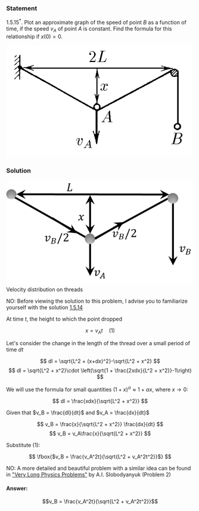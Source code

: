 ###  Statement 

$1.5.15^*.$ Plot an approximate graph of the speed of point $B$ as a function of time, if the speed $v_A$ of point $A$ is constant. Find the formula for this relationship if $x(0) = 0$. 

![ For problem $1.5.15^*$ |499x301, 42%](../../img/1.5.15/statement.png)

### Solution

![ Velocity distribution on threads |609x339, 51%](../../img/1.5.15/draw.png)  Velocity distribution on threads 

NO: Before viewing the solution to this problem, I advise you to familiarize yourself with the solution [1.5.14](../1.5.14)

At time $t$, the height to which the point dropped

$$ x = v_A t\quad(1) $$ 

Let's consider the change in the length of the thread over a small period of time $dt$ 

$$ dl = \sqrt{L^2 + (x+dx)^2}-\sqrt{L^2 + x^2} $$ $$ dl = \sqrt{L^2 + x^2}\cdot \left(\sqrt{1 + \frac{2xdx}{L^2 + x^2}}-1\right) $$ 

We will use the formula for small quantities $(1+x)^\alpha\approx 1+\alpha x$, where $x\rightarrow 0$:

$$ dl = \frac{xdx}{\sqrt{L^2 + x^2}} $$ 

Given that $v_B = \frac{dl}{dt}$ and $v_A = \frac{dx}{dt}$

$$ v_B = \frac{x}{\sqrt{L^2 + x^2}} \frac{dx}{dt} $$ $$ v_B = v_A\frac{x}{\sqrt{L^2 + x^2}} $$ 

Substitute $(1):$ 

$$ \fbox{$v_B = \frac{v_A^2t}{\sqrt{L^2 + v_A^2t^2}}$} $$ 

NO: A more detailed and beautiful problem with a similar idea can be found in ["Very Long Physics Problems"](https://belphol.github.io/books/LongProblemsPart1.pdf) by A.I. Slobodyanyuk (Problem 2)

#### Answer: 

$$v_B = \frac{v_A^2t}{\sqrt{L^2 + v_A^2t^2}}$$
